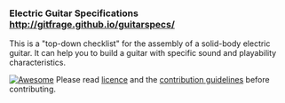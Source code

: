 
### Electric Guitar Specifications http://gitfrage.github.io/guitarspecs/

This is a "top-down checklist" for the assembly of a solid-body electric guitar.
It can help you to build a guitar with specific sound and playability characteristics. 

[![Awesome](https://cdn.rawgit.com/sindresorhus/awesome/d7305f38d29fed78fa85652e3a63e154dd8e8829/media/badge.svg)](https://github.com/sindresorhus/awesome) Please read [licence](#licence) and the [contribution guidelines](https://github.com/gitfrage/guitarspecs/blob/master/contributing.md) before contributing. 
